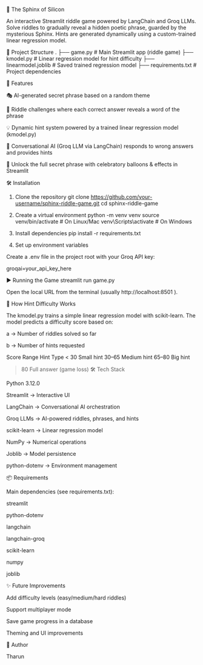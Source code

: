 🔮 The Sphinx of Silicon

An interactive Streamlit riddle game powered by LangChain and Groq LLMs.
Solve riddles to gradually reveal a hidden poetic phrase, guarded by the mysterious Sphinx.
Hints are generated dynamically using a custom-trained linear regression model.

📂 Project Structure
.
├── game.py              # Main Streamlit app (riddle game)
├── kmodel.py            # Linear regression model for hint difficulty
├── linearmodel.joblib   # Saved trained regression model
├── requirements.txt     # Project dependencies

🚀 Features

🎭 AI-generated secret phrase based on a random theme

🧩 Riddle challenges where each correct answer reveals a word of the phrase

💡 Dynamic hint system powered by a trained linear regression model (kmodel.py)

🧠 Conversational AI (Groq LLM via LangChain) responds to wrong answers and provides hints

🎉 Unlock the full secret phrase with celebratory balloons & effects in Streamlit

🛠 Installation
1. Clone the repository
git clone https://github.com/your-username/sphinx-riddle-game.git
cd sphinx-riddle-game

2. Create a virtual environment
python -m venv venv
source venv/bin/activate   # On Linux/Mac
venv\Scripts\activate      # On Windows

3. Install dependencies
pip install -r requirements.txt

4. Set up environment variables

Create a .env file in the project root with your Groq API key:

groqai=your_api_key_here

▶️ Running the Game
streamlit run game.py


Open the local URL from the terminal (usually http://localhost:8501
).

🧮 How Hint Difficulty Works

The kmodel.py trains a simple linear regression model with scikit-learn.
The model predicts a difficulty score based on:

a → Number of riddles solved so far

b → Number of hints requested

Score Range	Hint Type
< 30	Small hint
30–65	Medium hint
65–80	Big hint
> 80	Full answer (game loss)
🛠 Tech Stack

Python 3.12.0

Streamlit → Interactive UI

LangChain → Conversational AI orchestration

Groq LLMs → AI-powered riddles, phrases, and hints

scikit-learn → Linear regression model

NumPy → Numerical operations

Joblib → Model persistence

python-dotenv → Environment management

📦 Requirements

Main dependencies (see requirements.txt):

streamlit

python-dotenv

langchain

langchain-groq

scikit-learn

numpy

joblib

✨ Future Improvements

Add difficulty levels (easy/medium/hard riddles)

Support multiplayer mode

Save game progress in a database

Theming and UI improvements

👤 Author

Tharun